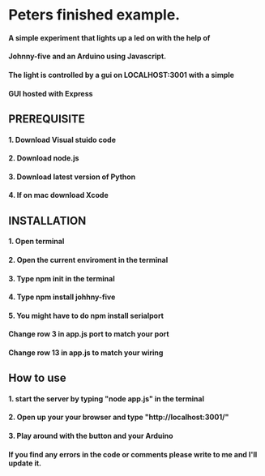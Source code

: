# Peters finished example.
#### A simple experiment that lights up a led on with the help of
#### Johnny-five and an Arduino using Javascript.
#### The light is controlled by a gui on LOCALHOST:3001 with a simple
#### GUI hosted with Express

##      PREREQUISITE
#### 1. Download Visual stuido code
#### 2. Download node.js
#### 3. Download latest version of Python
#### 4. If on mac download Xcode


##      INSTALLATION
#### 1. Open terminal
#### 2. Open the current enviroment in the terminal
#### 3. Type npm init in the terminal
#### 4. Type npm install johhny-five
#### 5. You might have to do npm install serialport

#### Change row 3 in app.js port to match your port
#### Change row 13 in app.js to match your wiring

## How to use

#### 1. start the server by typing "node app.js" in the terminal
#### 2. Open up your your browser and type "http://localhost:3001/"
#### 3. Play around with the button and your Arduino

#### If you find any errors in the code or comments please write to me and I'll update it. 